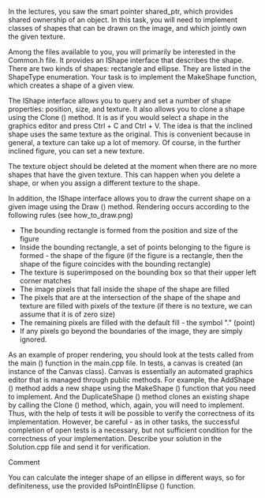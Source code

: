 In the lectures, you saw the smart pointer shared_ptr, which provides shared ownership of an object. In this task, you will need to implement classes of shapes that can be drawn on the image, and which jointly own the given texture.

Among the files available to you, you will primarily be interested in the Common.h file. It provides an IShape interface that describes the shape. There are two kinds of shapes: rectangle and ellipse. They are listed in the ShapeType enumeration. Your task is to implement the MakeShape function, which creates a shape of a given view.

The IShape interface allows you to query and set a number of shape properties: position, size, and texture. It also allows you to clone a shape using the Clone () method. It is as if you would select a shape in the graphics editor and press Ctrl + C and Ctrl + V. The idea is that the inclined shape uses the same texture as the original. This is convenient because in general, a texture can take up a lot of memory. Of course, in the further inclined figure, you can set a new texture.

The texture object should be deleted at the moment when there are no more shapes that have the given texture. This can happen when you delete a shape, or when you assign a different texture to the shape.

In addition, the IShape interface allows you to draw the current shape on a given image using the Draw () method. Rendering occurs according to the following rules (see how_to_draw.png)

- The bounding rectangle is formed from the position and size of the figure
- Inside the bounding rectangle, a set of points belonging to the figure is formed - the shape of the figure (if the figure is a rectangle, then the shape of the figure coincides with the bounding rectangle)
- The texture is superimposed on the bounding box so that their upper left corner matches
- The image pixels that fall inside the shape of the shape are filled
- The pixels that are at the intersection of the shape of the shape and texture are filled with pixels of the texture (if there is no texture, we can assume that it is of zero size)
- The remaining pixels are filled with the default fill - the symbol "." (point)
- If any pixels go beyond the boundaries of the image, they are simply ignored.

As an example of proper rendering, you should look at the tests called from the main () function in the main.cpp file. In tests, a canvas is created (an instance of the Canvas class). Canvas is essentially an automated graphics editor that is managed through public methods. For example, the AddShape () method adds a new shape using the MakeShape () function that you need to implement. And the DuplicateShape () method clones an existing shape by calling the Clone () method, which, again, you will need to implement. Thus, with the help of tests it will be possible to verify the correctness of its implementation. However, be careful - as in other tasks, the successful completion of open tests is a necessary, but not sufficient condition for the correctness of your implementation. Describe your solution in the Solution.cpp file and send it for verification.

Comment

You can calculate the integer shape of an ellipse in different ways, so for definiteness, use the provided IsPointInEllipse () function.
